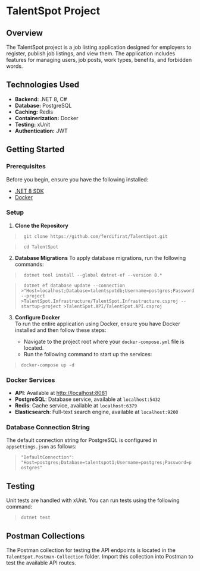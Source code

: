 # TalentSpot Project

## Overview
The TalentSpot project is a job listing application designed for employers to register, publish job listings, and view them. The application includes features for managing users, job posts, work types, benefits, and forbidden words.

## Technologies Used
- **Backend:** .NET 8, C#
- **Database:** PostgreSQL
- **Caching:** Redis
- **Containerization:** Docker
- **Testing:** xUnit
- **Authentication:** JWT

## Getting Started

### Prerequisites
Before you begin, ensure you have the following installed:
- [.NET 8 SDK](https://dotnet.microsoft.com/download)
- [Docker](https://www.docker.com/)

### Setup

1. **Clone the Repository**

>      git clone https://github.com/ferdifirat/TalentSpot.git

>      cd TalentSpot

2.  **Database Migrations** To apply database migrations, run the following commands:

>      dotnet tool install --global dotnet-ef --version 8.*

>      dotnet ef database update --connection >"Host=localhost;Database=talentspotdb;Username=postgres;Password=postgres" --project >TalentSpot.Infrastructure/TalentSpot.Infrastructure.csproj --startup-project >TalentSpot.API/TalentSpot.API.csproj

    
3.  **Configure Docker**  
    To run the entire application using Docker, ensure you have Docker installed and then follow these steps:
    
    -   Navigate to the project root where your `docker-compose.yml` file is located.
    -   Run the following command to start up the services:
    
>   `docker-compose up -d` 

    
    

### Docker Services

-   **API**: Available at [http://localhost:8081](http://localhost:8081)
-   **PostgreSQL**: Database service, available at `localhost:5432`
-   **Redis**: Cache service, available at `localhost:6379`
-   **Elasticsearch**: Full-text search engine, available at `localhost:9200`

### Database Connection String

The default connection string for PostgreSQL is configured in `appsettings.json` as follows:

>    `"DefaultConnection": "Host=postgres;Database=talentspot1;Username=postgres;Password=postgres"`

## Testing

Unit tests are handled with xUnit. You can run tests using the following command:

>    `dotnet test` 

## Postman Collections

The Postman collection for testing the API endpoints is located in the `TalentSpot.Postman-Collection` folder. Import this collection into Postman to test the available API routes.

